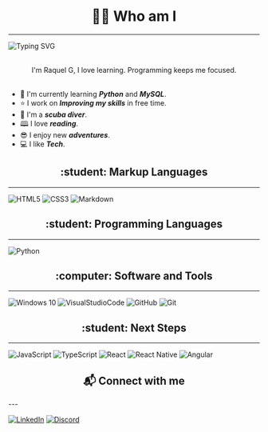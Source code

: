 <h1 align="center"> 👨‍💻 Who am I </h1>

---

<img src="https://readme-typing-svg.herokuapp.com?font=Fira+Code&pause=1000&color=17DBFF&width=435&lines=Hey+there%2C+I'm+Raquel.;who+loves+to+learn;who+is+very+curious" alt="Typing SVG" >


<p align="center">
  <br>
  I'm Raquel G, I love learning.
  Programming keeps me focused.
  <br> <br>
  
</p>

- &#128214; I'm currently learning ***Python*** and ***MySQL***.
- &#11088; I work on ***Improving my skills*** in free time.
- &#127754; I'm a ***scuba diver***.
- &#128366; I love ***reading***.
- &#128526; I enjoy new ***adventures***. 
- &#128187; I like ***Tech***.


<h2 align="center"> :student: Markup Languages</h2>

---

![HTML5](https://img.shields.io/badge/HTML5-000?style=for-the-badge&logo=html5)
![CSS3](https://img.shields.io/badge/CSS3-000?style=for-the-badge&logo=css3&logoColor=264CE4)
![Markdown](https://img.shields.io/badge/Markdown-000?style=for-the-badge&logo=markdown)


<h2 align="center"> :student: Programming Languages</h2>

---

![Python](https://img.shields.io/badge/Python-000?style=for-the-badge&logo=python)


<h2 align="center">:computer: Software and Tools</h2>

---

![Windows 10](https://img.shields.io/badge/Windows-0078D6?style=for-the-badge&logo=windows&logoColor=white)
![VisualStudioCode](https://img.shields.io/badge/VisualStudioCode-0078d7.svg?style=for-the-badge&logo=visual-studio-code&logoColor=white)
![GitHub](https://img.shields.io/badge/github-%23121011.svg?style=for-the-badge&logo=github&logoColor=white)
![Git](https://img.shields.io/badge/git-%23F05033.svg?style=for-the-badge&logo=git&logoColor=white)



<h2 align="center"> :student: Next Steps</h2>

---

![JavaScript](https://img.shields.io/badge/JavaScript-000?style=for-the-badge&logo=javascript)
![TypeScript](https://img.shields.io/badge/TypeScript-000?style=for-the-badge&logo=typescript)
![React](https://img.shields.io/badge/React-000?style=for-the-badge&logo=react)
![React Native](https://img.shields.io/badge/React-Native-000?style=for-the-badge&logo=React-Native)
![Angular](https://img.shields.io/badge/Angular-000?style=for-the-badge&logo=angular&logoColor=C3002F)


<h2  align="center">&#x1F4EC; Connect with me</h2>
---

<p align = "center">  

[![LinkedIn](https://img.shields.io/badge/LinkedIn-000?style=for-the-badge&logo=linkedin&logoColor=0E76A8)](https://www.linkedin.com/in/raquel-g-0246132b/)
[![Discord](https://img.shields.io/badge/Discord-000?style=for-the-badge&logo=discord)](https://www.discord.com/in/kkkkel/)

&nbsp;&nbsp;&nbsp;&nbsp;
</p>



<!---
RaquelGui/RaquelGui is a ✨ special ✨ repository because its `README.md` (this file) appears on your GitHub profile.
You can click the Preview link to take a look at your changes.
--->
